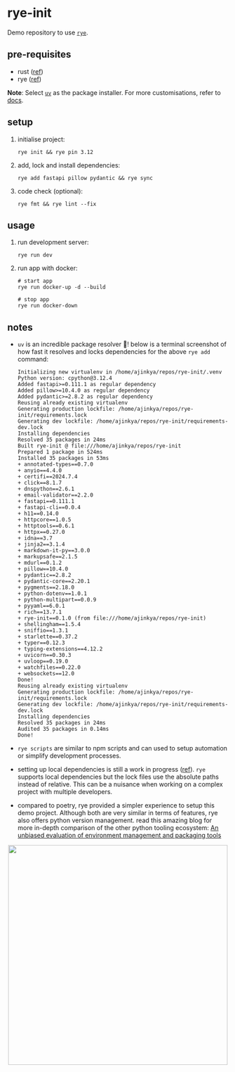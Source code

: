 # rye-init

Demo repository to use [`rye`](https://rye.astral.sh/).

## pre-requisites

- rust ([ref](https://www.rust-lang.org/tools/install))
- rye ([ref](https://rye.astral.sh/guide/installation/))

**Note**: Select [`uv`](https://github.com/astral-sh/uv) as the package
installer. For more customisations, refer to
[docs](https://rye.astral.sh/guide/installation/#customized-installation).

## setup

1. initialise project:

   ```shell
   rye init && rye pin 3.12
   ```

1. add, lock and install dependencies:

   ```shell
   rye add fastapi pillow pydantic && rye sync
   ```

1. code check (optional):

   ```shell
   rye fmt && rye lint --fix
   ```

## usage

1. run development server:

   ```shell
   rye run dev
   ```

1. run app with docker:

   ```shell
   # start app
   rye run docker-up -d --build

   # stop app
   rye run docker-down
   ```

## notes

- `uv` is an incredible package resolver 🤯! below is a terminal screenshot of
  how fast it resolves and locks dependencies for the above `rye add` command:

  ```
  Initializing new virtualenv in /home/ajinkya/repos/rye-init/.venv
  Python version: cpython@3.12.4
  Added fastapi>=0.111.1 as regular dependency
  Added pillow>=10.4.0 as regular dependency
  Added pydantic>=2.8.2 as regular dependency
  Reusing already existing virtualenv
  Generating production lockfile: /home/ajinkya/repos/rye-init/requirements.lock
  Generating dev lockfile: /home/ajinkya/repos/rye-init/requirements-dev.lock
  Installing dependencies
  Resolved 35 packages in 24ms
  Built rye-init @ file:///home/ajinkya/repos/rye-init
  Prepared 1 package in 524ms
  Installed 35 packages in 53ms
  + annotated-types==0.7.0
  + anyio==4.4.0
  + certifi==2024.7.4
  + click==8.1.7
  + dnspython==2.6.1
  + email-validator==2.2.0
  + fastapi==0.111.1
  + fastapi-cli==0.0.4
  + h11==0.14.0
  + httpcore==1.0.5
  + httptools==0.6.1
  + httpx==0.27.0
  + idna==3.7
  + jinja2==3.1.4
  + markdown-it-py==3.0.0
  + markupsafe==2.1.5
  + mdurl==0.1.2
  + pillow==10.4.0
  + pydantic==2.8.2
  + pydantic-core==2.20.1
  + pygments==2.18.0
  + python-dotenv==1.0.1
  + python-multipart==0.0.9
  + pyyaml==6.0.1
  + rich==13.7.1
  + rye-init==0.1.0 (from file:///home/ajinkya/repos/rye-init)
  + shellingham==1.5.4
  + sniffio==1.3.1
  + starlette==0.37.2
  + typer==0.12.3
  + typing-extensions==4.12.2
  + uvicorn==0.30.3
  + uvloop==0.19.0
  + watchfiles==0.22.0
  + websockets==12.0
  Done!
  Reusing already existing virtualenv
  Generating production lockfile: /home/ajinkya/repos/rye-init/requirements.lock
  Generating dev lockfile: /home/ajinkya/repos/rye-init/requirements-dev.lock
  Installing dependencies
  Resolved 35 packages in 24ms
  Audited 35 packages in 0.14ms
  Done!
  ```

- `rye scripts` are similar to npm scripts and can used to setup automation or
  simplify development processes.

- setting up local dependencies is still a work in progress
  ([ref](https://github.com/astral-sh/rye/issues/1179)). `rye` supports local
  dependencies but the lock files use the absolute paths instead of relative.
  This can be a nuisance when working on a complex project with multiple
  developers.

- compared to poetry, rye provided a simpler experience to setup this demo
  project. Although both are very similar in terms of features, rye also offers
  python version management. read this amazing blog for more in-depth comparison
  of the other python tooling ecosystem:
  [An unbiased evaluation of environment management and packaging tools](https://alpopkes.com/posts/python/packaging_tools/)

<p align="center">
   <img src="https://alpopkes.com/posts/python/figures/venn_diagram.png" width="500"/>
</p>
